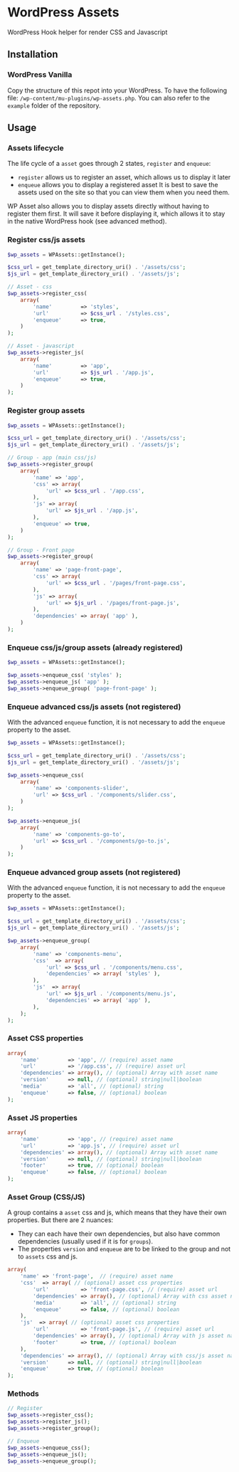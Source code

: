 # WordPress Assets

WordPress Hook helper for render CSS and Javascript

## Installation

### WordPress Vanilla

Copy the structure of this repot into your WordPress. To have the following file: `/wp-content/mu-plugins/wp-assets.php`. You can also refer to the `example` folder of the repository.

## Usage

### Assets lifecycle

The life cycle of a `asset` goes through 2 states, `register` and `enqueue`:
- `register` allows us to register an asset, which allows us to display it later
- `enqueue` allows you to display a registered asset
It is best to save the assets used on the site so that you can view them when you need them.

WP Asset also allows you to display assets directly without having to register them first. It will save it before displaying it, which allows it to stay in the native WordPress hook (see advanced method).

### Register css/js assets

```php
$wp_assets = WPAssets::getInstance();

$css_url = get_template_directory_uri() . '/assets/css';
$js_url = get_template_directory_uri() . '/assets/js';

// Asset - css
$wp_assets->register_css(
    array(
        'name'         => 'styles',
        'url'          => $css_url . '/styles.css',
        'enqueue'      => true,
    )
);

// Asset - javascript
$wp_assets->register_js(
    array(
        'name'         => 'app',
        'url'          => $js_url . '/app.js',
        'enqueue'      => true,
    )
);
```

### Register group assets

```php
$wp_assets = WPAssets::getInstance();

$css_url = get_template_directory_uri() . '/assets/css';
$js_url = get_template_directory_uri() . '/assets/js';

// Group - app (main css/js)
$wp_assets->register_group(
    array(
        'name' => 'app',
        'css' => array(
            'url' => $css_url . '/app.css',
        ),
        'js' => array(
            'url' => $js_url . '/app.js',
        ),
        'enqueue' => true,
    )
);

// Group - Front page
$wp_assets->register_group(
    array(
        'name' => 'page-front-page',
        'css' => array(
            'url' => $css_url . '/pages/front-page.css',
        ),
        'js' => array(
            'url' => $js_url . '/pages/front-page.js',
        ),
        'dependencies' => array( 'app' ),
    )
);
```

### Enqueue css/js/group assets (already registered)

```php
$wp_assets = WPAssets::getInstance();

$wp_assets->enqueue_css( 'styles' );
$wp_assets->enqueue_js( 'app' );
$wp_assets->enqueue_group( 'page-front-page' );
```

### Enqueue advanced css/js assets (not registered)

With the advanced `enqueue` function, it is not necessary to add the `enqueue` property to the asset.

```php
$wp_assets = WPAssets::getInstance();

$css_url = get_template_directory_uri() . '/assets/css';
$js_url = get_template_directory_uri() . '/assets/js';

$wp_assets->enqueue_css(
    array(
        'name' => 'components-slider',
        'url' => $css_url . '/components/slider.css',
    )
);

$wp_assets->enqueue_js(
    array(
        'name' => 'components-go-to',
        'url' => $css_url . '/components/go-to.js',
    )
);
```

### Enqueue advanced group assets (not registered)

With the advanced `enqueue` function, it is not necessary to add the `enqueue` property to the asset.

```php
$wp_assets = WPAssets::getInstance();

$css_url = get_template_directory_uri() . '/assets/css';
$js_url = get_template_directory_uri() . '/assets/js';

$wp_assets->enqueue_group(
    array(
        'name' => 'components-menu',
        'css'  => array(
            'url' => $css_url . '/components/menu.css',
            'dependencies' => array( 'styles' ),
        ),
        'js'  => array(
            'url' => $js_url . '/components/menu.js',
            'dependencies' => array( 'app' ),
        ),
    );
);
```

### Asset CSS properties

```php
array(
    'name'         => 'app', // (require) asset name
    'url'          => '/app.css', // (require) asset url
    'dependencies' => array(), // (optional) Array with asset name
    'version'      => null, // (optional) string|null|boolean
    'media'        => 'all', // (optional) string
    'enqueue'      => false, // (optional) boolean
);
```

### Asset JS properties

```php
array(
    'name'         => 'app', // (require) asset name
    'url'          => 'app.js', // (require) asset url
    'dependencies' => array(), // (optional) Array with asset name
    'version'      => null, // (optional) string|null|boolean
    'footer'       => true, // (optional) boolean
    'enqueue'      => false, // (optional) boolean
);
```

### Asset Group (CSS/JS)

A group contains a `asset` css and js, which means that they have their own properties. But there are 2 nuances:

- They can each have their own dependencies, but also have common dependencies (usually used if it is for `groups`).
- The properties `version` and `enqueue` are to be linked to the group and not to `assets` css and js.

```php
array(
    'name' => 'front-page',  // (require) asset name
    'css'  => array( // (optional) asset css properties
        'url'          => 'front-page.css', // (require) asset url
        'dependencies' => array(), // (optional) Array with css asset name
        'media'        => 'all', // (optional) string
        'enqueue'      => false, // (optional) boolean
    ),
    'js'  => array( // (optional) asset css properties
        'url'          => 'front-page.js', // (require) asset url
        'dependencies' => array(), // (optional) Array with js asset name
        'footer'       => true, // (optional) boolean
    ),
    'dependencies' => array(), // (optional) Array with css/js asset name
    'version'      => null, // (optional) string|null|boolean
    'enqueue'      => true, // (optional) boolean
);
```

### Methods

```php
// Register
$wp_assets->register_css();
$wp_assets->register_js();
$wp_assets->register_group();

// Enqueue
$wp_assets->enqueue_css();
$wp_assets->enqueue_js();
$wp_assets->enqueue_group();
```
